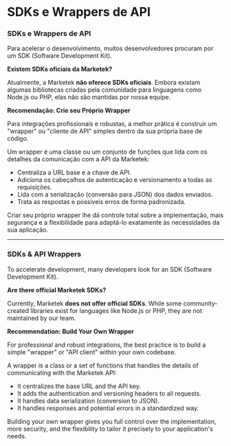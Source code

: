 # SDKs e Wrappers de API

### SDKs e Wrappers de API

Para acelerar o desenvolvimento, muitos desenvolvedores procuram por um SDK (Software Development Kit).

**Existem SDKs oficiais da Marketek?**

Atualmente, a Marketek **não oferece SDKs oficiais**. Embora existam algumas bibliotecas criadas pela comunidade para linguagens como Node.js ou PHP, elas não são mantidas por nossa equipe.

**Recomendação: Crie seu Próprio Wrapper**

Para integrações profissionais e robustas, a melhor prática é construir um "wrapper" ou "cliente de API" simples dentro da sua própria base de código.

Um wrapper é uma classe ou um conjunto de funções que lida com os detalhes da comunicação com a API da Marketek:

*   Centraliza a URL base e a chave de API.
*   Adiciona os cabeçalhos de autenticação e versionamento a todas as requisições.
*   Lida com a serialização (conversão para JSON) dos dados enviados.
*   Trata as respostas e possíveis erros de forma padronizada.

Criar seu próprio wrapper lhe dá controle total sobre a implementação, mais segurança e a flexibilidade para adaptá-lo exatamente às necessidades da sua aplicação.

* * *

### SDKs & API Wrappers

To accelerate development, many developers look for an SDK (Software Development Kit).

**Are there official Marketek SDKs?**

Currently, Marketek **does not offer official SDKs**. While some community-created libraries exist for languages like Node.js or PHP, they are not maintained by our team.

**Recommendation: Build Your Own Wrapper**

For professional and robust integrations, the best practice is to build a simple "wrapper" or "API client" within your own codebase.

A wrapper is a class or a set of functions that handles the details of communicating with the Marketek API:

*   It centralizes the base URL and the API key.
*   It adds the authentication and versioning headers to all requests.
*   It handles data serialization (conversion to JSON).
*   It handles responses and potential errors in a standardized way.

Building your own wrapper gives you full control over the implementation, more security, and the flexibility to tailor it precisely to your application's needs.

